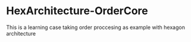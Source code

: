 # HexArchitecture-OrderCore
This is a learning case taking order proccesing as example with hexagon architecture
